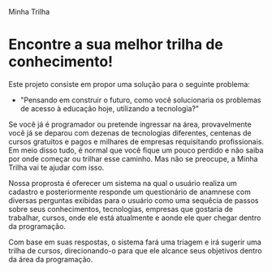 Minha Trilha

# Encontre a sua melhor trilha de conhecimento!
  
<p>Este projeto consiste em propor uma solução para o seguinte problema:</p>
 
- "Pensando em construir o futuro, como você solucionaria os problemas de acesso à educação hoje, utilizando a tecnologia?"

<p>Se você já é programador ou pretende ingressar na área, provavelmente você já se deparou com dezenas de tecnologias diferentes, centenas de cursos gratuitos e pagos e milhares de empresas requisitando profissionais. Em meio disso tudo, é normal que você fique um pouco perdido e não saiba por onde começar ou trilhar esse caminho. Mas não se preocupe, a Minha Trilha vai te ajudar com isso.</p>

<p>Nossa proprosta é oferecer um sistema na qual o usuário realiza um cadastro e posteriormente responde um questionário de anamnese com diversas perguntas exibidas para o usuário como uma sequêcia de passos sobre seus conhecimentos, tecnologias, empresas que gostaria de trabalhar, cursos, onde ele está atualmente e aonde ele quer chegar dentro da programação.</p>

<p>Com base em suas respostas, o sistema fará uma triagem e irá sugerir uma trilha de cursos, direcionando-o para que ele alcance seus objetivos dentro da área da programação.</p>
